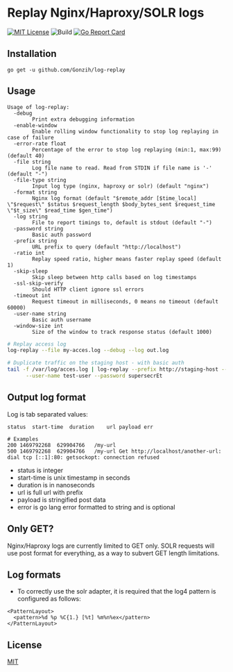 # Replay Nginx/Haproxy/SOLR logs

[![MIT License][license-image]][license-url]
![Build](https://github.com/Gonzih/log-replay/workflows/CI/badge.svg)
[![Go Report Card](https://goreportcard.com/badge/github.com/Gonzih/log-replay)](https://goreportcard.com/report/github.com/Gonzih/log-replay)

## Installation

```
go get -u github.com/Gonzih/log-replay
```

## Usage

```
Usage of log-replay:
  -debug
        Print extra debugging information
  -enable-window
        Enable rolling window functionality to stop log replaying in case of failure
  -error-rate float
        Percentage of the error to stop log replaying (min:1, max:99) (default 40)
  -file string
        Log file name to read. Read from STDIN if file name is '-' (default "-")
  -file-type string
        Input log type (nginx, haproxy or solr) (default "nginx")
  -format string
        Nginx log format (default "$remote_addr [$time_local] \"$request\" $status $request_length $body_bytes_sent $request_time \"$t_size\" $read_time $gen_time")
  -log string
        File to report timings to, default is stdout (default "-")
  -password string
        Basic auth password
  -prefix string
        URL prefix to query (default "http://localhost")
  -ratio int
        Replay speed ratio, higher means faster replay speed (default 1)
  -skip-sleep
        Skip sleep between http calls based on log timestamps
  -ssl-skip-verify
        Should HTTP client ignore ssl errors
  -timeout int
        Request timeout in milliseconds, 0 means no timeout (default 60000)
  -user-name string
        Basic auth username
  -window-size int
        Size of the window to track response status (default 1000)
```

```bash
# Replay access log
log-replay --file my-acces.log --debug --log out.log

# Duplicate traffic on the staging host - with basic auth
tail -f /var/log/acces.log | log-replay --prefix http://staging-host --log staging.log --skip-sleep \
      --user-name test-user --password supersecrEt
```

## Output log format

Log is tab separated values:

```
status	start-time	duration	url payload err

# Examples
200	1469792268	629904766	/my-url
500	1469792268	629904766	/my-url	Get http://localhost/another-url: dial tcp [::1]:80: getsockopt: connection refused
```

* status is integer
* start-time is unix timestamp in seconds
* duration is in nanoseconds
* url is full url with prefix
* payload is stringified post data
* error is go lang error formatted to string and is optional

## Only GET?

Nginx/Haproxy logs are currently limited to GET only.
SOLR requests will use post format for everything, as a way to subvert GET length limitations.

## Log formats

* To correctly use the solr adapter, it is required that the log4 pattern is configured as follows:

```
<PatternLayout>
  <pattern>%d %p %C{1.} [%t] %m%n%ex</pattern>
</PatternLayout>
```

## License

[MIT](LICENSE)

[license-url]: LICENSE

[license-image]: https://img.shields.io/github/license/mashape/apistatus.svg

[capture]: capture.png
